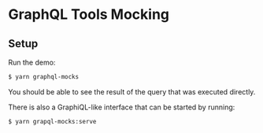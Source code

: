 # GraphQL Tools Mocking

## Setup

Run the demo:

```sh
$ yarn graphql-mocks
```

You should be able to see the result of the query that was executed directly.


There is also a GraphiQL-like interface that can be started by running:

```sh
$ yarn grapql-mocks:serve
```